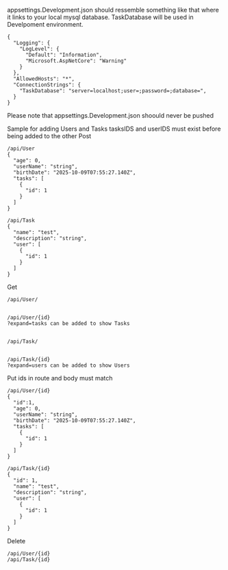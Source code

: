 appsettings.Development.json should ressemble something like that where it links to your local mysql database.
TaskDatabase will be used in Develpoment environment.
```
{
  "Logging": {
    "LogLevel": {
      "Default": "Information",
      "Microsoft.AspNetCore": "Warning"
    }
  },
  "AllowedHosts": "*",
  "ConnectionStrings": {
    "TaskDatabase": "server=localhost;user=;password=;database=",
  }
}
```
Please note that appsettings.Development.json shoould never be pushed

Sample for adding  Users and Tasks tasksIDS and userIDS must exist before being added to the other
Post
```
/api/User
{
  "age": 0,
  "userName": "string",
  "birthDate": "2025-10-09T07:55:27.140Z",
  "tasks": [
    {
      "id": 1
    }
  ]
}

/api/Task
{
  "name": "test",
  "description": "string",
  "user": [
    {
      "id": 1
    }
  ]
}
```

Get
```
/api/User/


/api/User/{id}
?expand=tasks can be added to show Tasks


/api/Task/


/api/Task/{id}
?expand=users can be added to show Users

```

Put ids in route and body must match
```
/api/User/{id}
{
  "id":1,
  "age": 0,
  "userName": "string",
  "birthDate": "2025-10-09T07:55:27.140Z",
  "tasks": [
    {
      "id": 1
    }
  ]
}

/api/Task/{id}
{
  "id": 1,
  "name": "test",
  "description": "string",
  "user": [
    {
      "id": 1
    }
  ]
}
```

Delete
```
/api/User/{id}
/api/Task/{id}
```